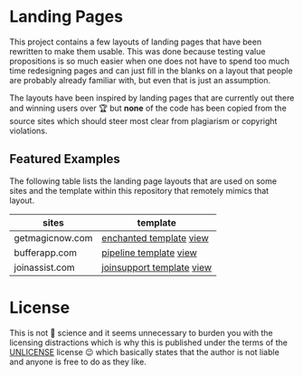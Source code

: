 # Landing Pages

This project contains a few layouts of landing pages that have been rewritten
to make them usable. This was done because testing value propositions is so
much easier when one does not have to spend too much time redesigning pages and
can just fill in the blanks on a layout that people are probably already
familiar with, but even that is just an assumption.

The layouts have been inspired by landing pages that are currently out there
and winning users over :trophy: but **none** of the code has been copied from
the source sites which should steer most clear from plagiarism or copyright 
violations.

## Featured Examples

The following table lists the landing page layouts that are used on some sites
and the template within this repository that remotely mimics that layout.

sites | template
---|---
getmagicnow.com|[enchanted template](enchanted) [view](https://vidbina.github.io/landing-templates/enchanted)
bufferapp.com|[pipeline template](pipeline) [view](https://vidbina.github.io/landing-templates/pipeline)
joinassist.com|[joinsupport template](joinsupport) [view](https://vidbina.github.io/landing-templates/joinsupport)



# License

This is not :rocket: science and it seems unnecessary to burden you with the
licensing distractions which is why this is published under the terms of the
[UNLICENSE](UNLICENSE) license :wink: which basically states that the author is not liable
and anyone is free to do as they like.
